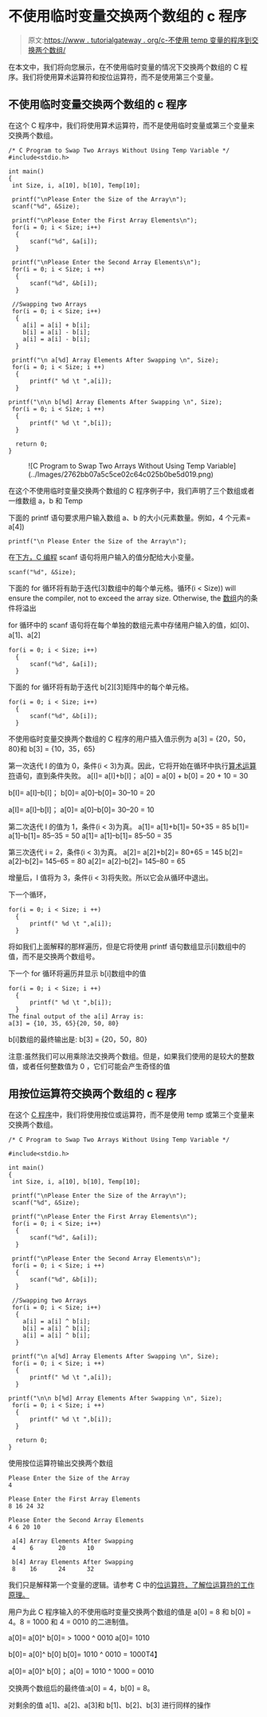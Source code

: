 # 不使用临时变量交换两个数组的 c 程序

> 原文:[https://www . tutorialgateway . org/c-不使用 temp 变量的程序到交换两个数组/](https://www.tutorialgateway.org/c-program-to-swap-two-arrays-without-using-temp-variable/)

在本文中，我们将向您展示，在不使用临时变量的情况下交换两个数组的 C 程序。我们将使用算术运算符和按位运算符，而不是使用第三个变量。

## 不使用临时变量交换两个数组的 c 程序

在这个 C 程序中，我们将使用算术运算符，而不是使用临时变量或第三个变量来交换两个数组。

```
/* C Program to Swap Two Arrays Without Using Temp Variable */
#include<stdio.h>

int main()
{
 int Size, i, a[10], b[10], Temp[10];

 printf("\nPlease Enter the Size of the Array\n");
 scanf("%d", &Size);

 printf("\nPlease Enter the First Array Elements\n");
 for(i = 0; i < Size; i++)
  {
      scanf("%d", &a[i]);
  }

 printf("\nPlease Enter the Second Array Elements\n");
 for(i = 0; i < Size; i ++)
  {
      scanf("%d", &b[i]);
  }

 //Swapping two Arrays 
 for(i = 0; i < Size; i++)
  {
    a[i] = a[i] + b[i];
    b[i] = a[i] - b[i]; 
    a[i] = a[i] - b[i];
  }

 printf("\n a[%d] Array Elements After Swapping \n", Size); 
 for(i = 0; i < Size; i ++)
  {
      printf(" %d \t ",a[i]);
  }

printf("\n\n b[%d] Array Elements After Swapping \n", Size); 
 for(i = 0; i < Size; i ++)
  {
      printf(" %d \t ",b[i]);
  }

  return 0;
} 
```

<figure class="wp-block-image">![C Program to Swap Two Arrays Without Using Temp Variable](../Images/2762bb07a5c5ce02c64c025b0be5d019.png)</figure>

在这个不使用临时变量交换两个数组的 C 程序例子中，我们声明了三个数组或者一维数组 a，b 和 Temp

下面的 printf 语句要求用户输入数组 a、b 的大小(元素数量。例如，4 个元素= a[4])

```
printf("\n Please Enter the Size of the Array\n");
```

在[下方，C 编程](https://www.tutorialgateway.org/c-programming/) scanf 语句将用户输入的值分配给大小变量。

```
scanf("%d", &Size);
```

下面的 for 循环将有助于迭代[3]数组中的每个单元格。循环(i < Size)) will ensure the compiler, not to exceed the array size. Otherwise, the [数组](https://www.tutorialgateway.org/array-in-c/)内的条件将溢出

for 循环中的 scanf 语句将在每个单独的数组元素中存储用户输入的值，如[0]、a[1]、a[2]

```
for(i = 0; i < Size; i++)
  {
      scanf("%d", &a[i]);
  }
```

下面的 for 循环将有助于迭代 b[2][3]矩阵中的每个单元格。

```
for(i = 0; i < Size; i++)
  {
      scanf("%d", &b[i]);
  }

```

不使用临时变量交换两个数组的 C 程序的用户插入值示例为
a[3] = {20，50，80}和
b[3] = {10，35，65}

第一次迭代
I 的值为 0，条件(i < 3)为真。因此，它将开始在循环中执行[算术运算符](https://www.tutorialgateway.org/arithmetic-operators-in-c/)语句，直到条件失败。
a[I]= a[I]+b[I]；
a[0] = a[0] + b[0] = 20 + 10 = 30

b[I]= a[I]–b[I]；
b[0]= a[0]–b[0]= 30–10 = 20

a[I]= a[I]–b[I]；
a[0]= a[0]–b[0]= 30–20 = 10

第二次迭代
I 的值为 1，条件(i < 3)为真。
a[1]= a[1]+b[1]= 50+35 = 85
b[1]= a[1]–b[1]= 85–35 = 50
a[1]= a[1]–b[1]= 85–50 = 35

第三次迭代
i = 2，条件(i < 3)为真。
a[2]= a[2]+b[2]= 80+65 = 145
b[2]= a[2]–b[2]= 145–65 = 80
a[2]= a[2]–b[2]= 145–80 = 65

增量后，I 值将为 3，条件(i < 3)将失败。所以它会从循环中退出。

下一个循环，

```
for(i = 0; i < Size; i ++)
  {
      printf(" %d \t ",a[i]);
  }
```

将如我们上面解释的那样遍历，但是它将使用 printf 语句数组显示[i]数组中的值，而不是交换两个数组号。

下一个 for 循环将遍历并显示 b[i]数组中的值

```
for(i = 0; i < Size; i ++)
  {
      printf(" %d \t ",b[i]);
  }
The final output of the a[i] Array is:
a[3] = {10, 35, 65}{20, 50, 80}
```

b[i]数组的最终输出是:
b[3] = {20，50，80}

注意:虽然我们可以用乘除法交换两个数组。但是，如果我们使用的是较大的整数值，或者任何整数值为 0 ，它们可能会产生奇怪的值

## 用按位运算符交换两个数组的 c 程序

在这个 [C 程序](https://www.tutorialgateway.org/c-programming-examples/)中，我们将使用按位或运算符，而不是使用 temp 或第三个变量来交换两个数组。

```
/* C Program to Swap Two Arrays Without Using Temp Variable */

#include<stdio.h>

int main()
{
 int Size, i, a[10], b[10], Temp[10];

 printf("\nPlease Enter the Size of the Array\n");
 scanf("%d", &Size);

 printf("\nPlease Enter the First Array Elements\n");
 for(i = 0; i < Size; i++)
  {
      scanf("%d", &a[i]);
  }

 printf("\nPlease Enter the Second Array Elements\n");
 for(i = 0; i < Size; i ++)
  {
      scanf("%d", &b[i]);
  }

 //Swapping two Arrays 
 for(i = 0; i < Size; i++)
  {
    a[i] = a[i] ^ b[i];
    b[i] = a[i] ^ b[i]; 
    a[i] = a[i] ^ b[i];
  }

 printf("\n a[%d] Array Elements After Swapping \n", Size); 
 for(i = 0; i < Size; i ++)
  {
      printf(" %d \t ",a[i]);
  }

printf("\n\n b[%d] Array Elements After Swapping \n", Size); 
 for(i = 0; i < Size; i ++)
  {
      printf(" %d \t ",b[i]);
  }

  return 0;
} 
```

使用按位运算符输出交换两个数组

```
Please Enter the Size of the Array
4

Please Enter the First Array Elements
8 16 24 32

Please Enter the Second Array Elements
4 6 20 10

 a[4] Array Elements After Swapping 
 4 	  6 	  20 	  10 	 

 b[4] Array Elements After Swapping 
 8 	  16 	  24 	  32 
```

我们只是解释第一个变量的逻辑。请参考 C 中的[位运算符，了解位运算符的工作原理。](https://www.tutorialgateway.org/bitwise-operators-in-c/)

用户为此 C 程序输入的不使用临时变量交换两个数组的值是 a[0] = 8 和 b[0] = 4。8 = 1000 和 4 = 0010 的二进制值。

a[0]= a[0]^ b[0]= > 1000 ^ 0010
a[0]= 1010

b[0]= a[0]^ b[0]
b[0]= 1010 ^ 0010 = 1000T4】

a[0]= a[0]^ b[0]；
a[0] = 1010 ^ 1000 = 0010

交换两个数组后的最终值:a[0] = 4，b[0] = 8。

对剩余的值 a[1]、a[2]、a[3]和 b[1]、b[2]、b[3] 进行同样的操作